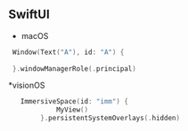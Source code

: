## SwiftUI

* macOS
```swift
 Window(Text("A"), id: "A") {
     
 }.windowManagerRole(.principal)
```

*visionOS

```swift
   ImmersiveSpace(id: "imm") {
            MyView()
        }.persistentSystemOverlays(.hidden)
```

